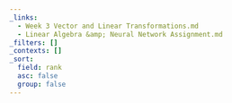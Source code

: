 ```yaml
---
_links:
  - Week 3 Vector and Linear Transformations.md
  - Linear Algebra &amp; Neural Network Assignment.md
_filters: []
_contexts: []
_sort:
  field: rank
  asc: false
  group: false
---
```

